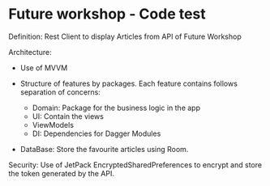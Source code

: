 # Future workshop - Code test

Definition: Rest Client to display Articles from API of Future Workshop

Architecture:
- Use of MVVM

- Structure of features by packages. Each feature contains follows separation of concerns:
  - Domain: Package for the business logic in the app
  - UI: Contain the views
  - ViewModels
  - DI: Dependencies for Dagger Modules

- DataBase: Store the favourite articles using Room.

Security:
Use of JetPack EncryptedSharedPreferences to encrypt and store the token generated by the API.
